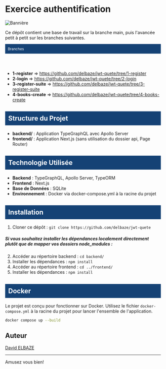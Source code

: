 # Exercice authentification

![Bannière](https://w0.peakpx.com/wallpaper/416/836/HD-wallpaper-blue-abstract-background-blue-geometric-abstraction-blue-rectangles-background-abstract-background.jpg)

Ce dépôt contient une base de travail sur la branche main, puis l'avancée petit à petit sur les branches suivantes.
<svg fill="none" viewBox="0 0 600 100" width="600" height="100" xmlns="http://www.w3.org/2000/svg">
<foreignObject width="100%" height="100%">

<div style="background-color: #154275; padding: 10px; color: white;">Branches</div>
</foreignObject>
</svg>

- **1-register** ⇒ <link>https://github.com/delbaze/jwt-quete/tree/1-register</link>
- **2-login** ⇒ <link>https://github.com/delbaze/jwt-quete/tree/2-login</link>
- **3-register-suite** ⇒ <link>https://github.com/delbaze/jwt-quete/tree/3-register-suite</link>
- **4-books-create** ⇒ <link>https://github.com/delbaze/jwt-quete/tree/4-books-create</link>

## <div style="background-color: #154275; padding: 10px; color: white;">Structure du Projet</div>

- **backend/** : Application TypeGraphQL avec Apollo Server
- **frontend/** : Application Next.js (sans utilisation du dossier api, Page Router)

## <div style="background-color: #154275; padding: 10px; color: white;">Technologie Utilisée</div>

- **Backend** : TypeGraphQL, Apollo Server, TypeORM
- **Frontend** : Next.js
- **Base de Données** : SQLite
- **Environnement** : Docker via docker-compose.yml à la racine du projet

## <div style="background-color: #154275; padding: 10px; color: white;">Installation</div>

1. Cloner ce dépôt : `git clone https://github.com/delbaze/jwt-quete`

##### Si vous souhaitez installer les dépendances localement directement plutôt que de mapper vos dossiers node_modules :

2. Accéder au répertoire backend : `cd backend/`
3. Installer les dépendances : `npm install`
4. Accéder au répertoire frontend : `cd ../frontend/`
5. Installer les dépendances : `npm install`

## <div style="background-color: #154275; padding: 10px; color: white;">Docker</div>

Le projet est conçu pour fonctionner sur Docker. Utilisez le fichier `docker-compose.yml` à la racine du projet pour lancer l'ensemble de l'application.

```bash
docker compose up --build
```

## Auteur

[David ELBAZE](https://github.com/delbaze)

---

Amusez vous bien!

